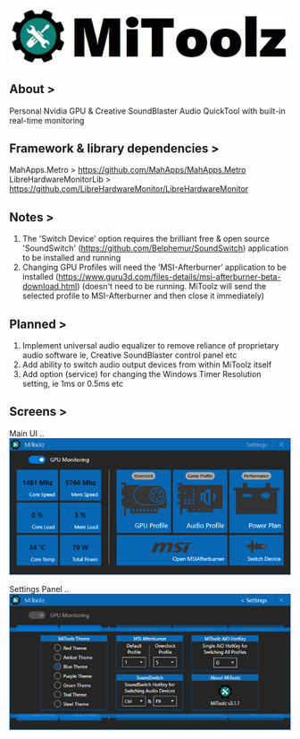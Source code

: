 ## ![](images/MiToolz_ImageBanner.jpg) 


## About >
Personal Nvidia GPU &amp; Creative SoundBlaster Audio QuickTool with built-in real-time monitoring


## Framework & library dependencies >
MahApps.Metro > https://github.com/MahApps/MahApps.Metro  
LibreHardwareMonitorLib > https://github.com/LibreHardwareMonitor/LibreHardwareMonitor


## Notes >
1. The 'Switch Device' option requires the brilliant free & open source 'SoundSwitch' (https://github.com/Belphemur/SoundSwitch) application to be installed and running
2. Changing GPU Profiles will need the 'MSI-Afterburner' application to be installed (https://www.guru3d.com/files-details/msi-afterburner-beta-download.html) (doesn't need to be running. MiToolz will send the selected profile to MSI-Afterburner and then close it immediately)


## Planned > 
1. Implement universal audio equalizer to remove reliance of proprietary audio software ie, Creative SoundBlaster control panel etc
2. Add ability to switch audio output devices from within MiToolz itself
3. Add option (service) for changing the Windows Timer Resolution setting, ie 1ms or 0.5ms etc


## Screens > 

Main UI ..  
![](images/MiToolz_ImageA.png) 

Settings Panel ..  
![](images/MiToolz_ImageB.png) 

